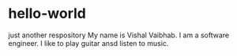# hello-world
just another respository
My name is Vishal Vaibhab. I am a software engineer. I like to play guitar ansd listen to music.
